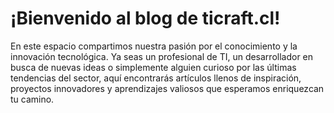 # ¡Bienvenido al blog de ticraft.cl!

En este espacio compartimos nuestra pasión por el conocimiento y la innovación tecnológica. Ya seas un profesional de TI, un desarrollador en busca de nuevas ideas o simplemente alguien curioso por las últimas tendencias del sector, aquí encontrarás artículos llenos de inspiración, proyectos innovadores y aprendizajes valiosos que esperamos enriquezcan tu camino.
